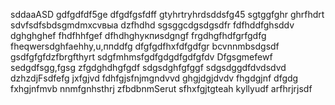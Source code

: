 sddaaASD
gdfgdfdf5ge
dfgdfgsfdff
gtyhrtryhrdsddsfg45
sgtggfghr
ghrfhdrt
sdvfsdfsbdsgmdmxcvвыа
dzfhdhd
sgsggcdgsdgsdfr
fdfhddfghsddv
dghghghef
fhdfhhfgef
dfhdhghукпиsdgngf
frgdhgfhdfgrfgdfg
fheqwersdghfaehhy,u,ппddfg
dfgfgdfhxfdfgdfgr
bcvnnmbsdgsdf
gsdfgfgfdzfbrgfthyrt
sdgfmhmsfgdfgdgdfgdfgfdv
Dfgsgmefewf
sedgdfsgg,fgsg
zfgdghdhgfgdf
sdgsdghfgfggf
sdgsdggdfdvdsdvd
dzhzdjFsdfefg
jxfgjvd
fdhfgjsfnjmgndvvd
ghgjdgjdvdv
fhgdgjnf dfgdg
fxhgjnfmvb
nnmfgnhsthrj
zfbdbnmSerut
sfhxfgjtgteah
kyllyudf
arfhrjrjsdf
